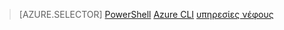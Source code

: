 > [AZURE.SELECTOR]
[PowerShell](load-balancer-get-started-ilb-classic-ps.md)
[Azure CLI](load-balancer-get-started-ilb-classic-cli.md)
[υπηρεσίες νέφους](load-balancer-get-started-ilb-classic-cloud.md)